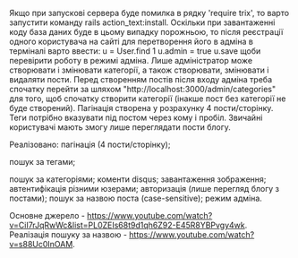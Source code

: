 Якщо при запускові сервера буде помилка в рядку 'require trix', то варто запустити команду rails action_text:install.
Оскільки при завантаженні коду база даних буде в цьому випадку порожньою, то після реєстрації одного користувача на сайті для перетворення його в адміна в терміналі варто ввести:
u = User.find 1
u.admin = true
u.save 
щоби перевірити роботу в режимі адміна.
Лише адміністратор може створювати і змінювати категорії, а також створювати, змінювати і видаляти пости. Перед створенням постів після входу адміна треба спочатку перейти за шляхом "http://localhost:3000/admin/categories" для того, щоб спочатку створити категорії (інакше пост без категорії не буде створений). Пагінація створена у розрахунку 4 пости/сторінку. Теги потрібно вказувати під постом через кому і пробіл. Звичайні користувачі мають змогу лише переглядати пости блогу.

Реалізовано:
пагінація (4 пости/сторінку);

пошук за тегами;

пошук за категоріями; 
коменти disqus; 
завантаження зображення; 
автентифікація різними юзерами; 
авторизація (лише перегляд блогу з постами); 
пошук за назвою поста (case-sensitive); 
режим адміна. 

Основне джерело - https://www.youtube.com/watch?v=CiI7rJqRwWc&list=PL0ZEIs68t9d1qh6Z92-E45R8YBPvgy4wk.  
Реалізація пошуку за назвою - https://www.youtube.com/watch?v=s88Uc0InOAM. 
